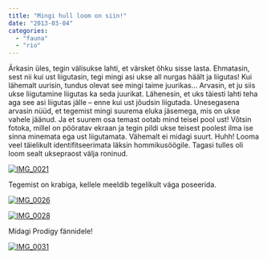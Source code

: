 ```yaml
---
title: "Mingi hull loom on siin!"
date: "2013-03-04"
categories: 
  - "fauna"
  - "rio"
---
```


Ärkasin üles, tegin välisukse lahti, et värsket õhku sisse lasta. Ehmatasin, sest nii kui ust liigutasin, tegi mingi asi ukse all nurgas häält ja liigutas! Kui lähemalt uurisin, tundus olevat see mingi taime juurikas… Arvasin, et ju siis ukse liigutamine liigutas ka seda juurikat. Lähenesin, et uks täiesti lahti teha aga see asi liigutas jälle – enne kui ust jõudsin liigutada. Unesegasena arvasin nüüd, et tegemist mingi suurema eluka jäsemega, mis on ukse vahele jäänud. Ja et suurem osa temast ootab mind teisel pool ust! Võtsin fotoka, millel on pööratav ekraan ja tegin pildi ukse teisest poolest ilma ise sinna minemata ega ust liigutamata. Vähemalt ei midagi suurt. Huhh! Looma veel täielikult identifitseerimata läksin hommikusöögile. Tagasi tulles oli loom sealt uksepraost välja roninud.

[![IMG_0021](/images/img_0021_thumb.jpg "IMG_0021")](/images/img_0021.jpg)

Tegemist on krabiga, kellele meeldib tegelikult väga poseerida.

[![IMG_0026](/images/img_0026_thumb.jpg "IMG_0026")](/images/img_0026.jpg)

[![IMG_0028](/images/img_0028_thumb.jpg "IMG_0028")](/images/img_0028.jpg)

Midagi Prodigy fännidele!

[![IMG_0031](/images/img_0031_thumb.jpg "IMG_0031")](/images/img_0031.jpg)
